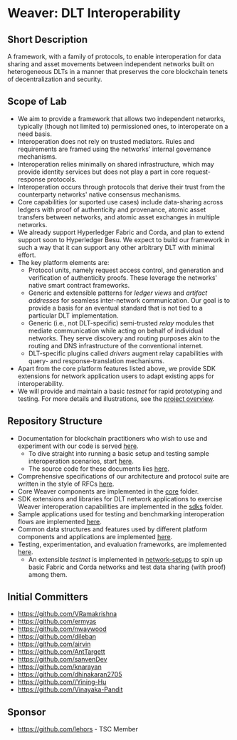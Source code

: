 # Weaver: DLT Interoperability

## Short Description
A framework, with a family of protocols, to enable interoperation for data sharing and asset movements between independent networks built on heterogeneous DLTs in a manner that preserves the core blockchain tenets of decentralization and security.

## Scope of Lab
- We aim to provide a framework that allows two independent networks, typically (though not limited to) permissioned ones, to interoperate on a need basis.
- Interoperation does not rely on trusted mediators. Rules and requirements are framed using the networks' internal governance mechanisms.
- Interoperation relies minimally on shared infrastructure, which may provide identity services but does not play a part in core request-response protocols.
- Interoperation occurs through protocols that derive their trust from the counterparty networks' native consensus mechanisms.
- Core capabilities (or suported use cases) include data-sharing across ledgers with proof of authenticity and provenance, atomic asset transfers between networks, and atomic asset exchanges in multiple networks.
- We already support Hyperledger Fabric and Corda, and plan to extend support soon to Hyperledger Besu. We expect to build our framework in such a way that it can support any other arbitrary DLT with minimal effort.
- The key platform elements are:
  * Protocol units, namely request access control, and generation and verification of authenticity proofs. These leverage the networks' native smart contract frameworks.
  * Generic and extensible patterns for _ledger views_ and _artifact addresses_ for seamless inter-network communication. Our goal is to provide a basis for an eventual standard that is not tied to a particular DLT implementation.
  * Generic (i.e., not DLT-specific) semi-trusted _relay_ modules that mediate communication while acting on behalf of individual networks. They serve discovery and routing purposes akin to the routing and DNS infrastructure of the conventional internet.
  * DLT-specific plugins called _drivers_ augment relay capabilities with query- and response-translation mechanisms.
- Apart from the core platform features listed above, we provide SDK extensions for network application users to adapt existing apps for interoperability.
- We will provide and maintain a basic _testnet_ for rapid prototyping and testing.
For more details and illustrations, see the [project overview](./OVERVIEW.md).

## Repository Structure
- Documentation for blockchain practitioners who wish to use and experiment with our code is served [here](https://VRamakrishna.github.io/weaver-dlt-interoperability).
  * To dive straight into running a basic setup and testing sample interoperation scenarios, start [here](https://VRamakrishna.github.io/weaver-dlt-interoperability/docs/external/getting-started).
  * The source code for these documents lies [here](./documentation).
- Comprehensive specifications of our architecture and protocol suite are written in the style of RFCs [here](./interop-rfcs).
- Core Weaver components are implemented in the [core](./core) folder.
- SDK extensions and libraries for DLT network applications to exercise Weaver interoperation capabilities are implemented in the [sdks](./sdks) folder.
- Sample applications used for testing and benchmarking interoperation flows are implemented [here](./samples).
- Common data structures and features used by different platform components and applications are implemented [here](./here).
- Testing, experimentation, and evaluation frameworks, are implemented [here](./tests).
  * An extensible _testnet_ is implemented in [network-setups](./tests/network-setups) to spin up basic Fabric and Corda networks and test data sharing (with proof) among them.

## Initial Committers
- https://github.com/VRamakrishna
- https://github.com/ermyas
- https://github.com/nwaywood
- https://github.com/dileban
- https://github.com/airvin
- https://github.com/AntTargett
- https://github.com/sanvenDev
- https://github.com/knarayan
- https://github.com/dhinakaran2705
- https://github.com//Yining-Hu
- https://github.com/Vinayaka-Pandit

## Sponsor
- https://github.com/lehors - TSC Member
